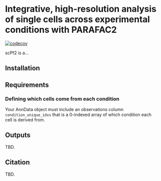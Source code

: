 # Integrative, high-resolution analysis of single cells across experimental conditions with PARAFAC2

[![codecov](https://codecov.io/gh/meyer-lab/parafac2/branch/main/graph/badge.svg?token=srqQtzqc6V)](https://codecov.io/gh/meyer-lab/parafac2)

scPf2 is a...

## Installation

## Requirements

### Defining which cells come from each condition

Your AnnData object must include an observations column `condition_unique_idxs` that is a 0-indexed array of which condition each cell is derived from.

## Outputs

TBD.

## Citation

TBD.
